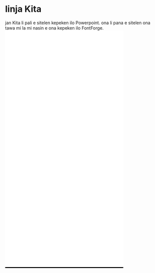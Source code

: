 # linja Kita
jan Kita li pali e sitelen kepeken ilo Powerpoint. ona li pana e sitelen ona tawa mi la mi nasin e ona kepeken ilo FontForge.
<span style="background:black;">![sitelen ale](linja_Kita.svg)</span>
